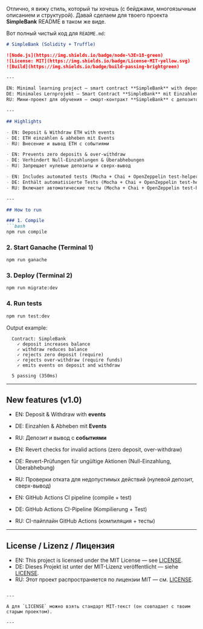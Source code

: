 Отлично, я вижу стиль, который ты хочешь (с бейджами, многоязычным описанием и структурой). Давай сделаем для твоего проекта **SimpleBank** README в таком же виде.

Вот полный чистый код для `README.md`:

````markdown
# SimpleBank (Solidity + Truffle)

![Node.js](https://img.shields.io/badge/node-%3E=18-green)
![License: MIT](https://img.shields.io/badge/License-MIT-yellow.svg)
![Build](https://img.shields.io/badge/build-passing-brightgreen)

---

EN: Minimal learning project — smart contract **SimpleBank** with deposit, withdraw, balance, events, tests, CI (Truffle + Ganache).  
DE: Minimales Lernprojekt — Smart Contract **SimpleBank** mit Einzahlen, Abheben, Kontostand, Events, Tests, CI (Truffle + Ganache).  
RU: Мини-проект для обучения — смарт-контракт **SimpleBank** с депозитом, выводом, балансом, событиями, тестами, CI (Truffle + Ganache).

---

## Highlights

- EN: Deposit & Withdraw ETH with events  
- DE: ETH einzahlen & abheben mit Events  
- RU: Внесение и вывод ETH с событиями  

- EN: Prevents zero deposits & over-withdraw  
- DE: Verhindert Null-Einzahlungen & Überabhebungen  
- RU: Запрещает нулевые депозиты и сверх-вывод  

- EN: Includes automated tests (Mocha + Chai + OpenZeppelin test-helpers)  
- DE: Enthält automatisierte Tests (Mocha + Chai + OpenZeppelin test-helpers)  
- RU: Включает автоматические тесты (Mocha + Chai + OpenZeppelin test-helpers)

---

## How to run

### 1. Compile
```bash
npm run compile
````

### 2. Start Ganache (Terminal 1)

```bash
npm run ganache
```

### 3. Deploy (Terminal 2)

```bash
npm run migrate:dev
```

### 4. Run tests

```bash
npm run test:dev
```

Output example:

```
  Contract: SimpleBank
    ✓ deposit increases balance
    ✓ withdraw reduces balance
    ✓ rejects zero deposit (require)
    ✓ rejects over-withdraw (require funds)
    ✓ emits events on deposit and withdraw

  5 passing (350ms)
```

---

## New features (v1.0)

* EN: Deposit & Withdraw with **events**

* DE: Einzahlen & Abheben mit **Events**

* RU: Депозит и вывод с **событиями**

* EN: Revert checks for invalid actions (zero deposit, over-withdraw)

* DE: Revert-Prüfungen für ungültige Aktionen (Null-Einzahlung, Überabhebung)

* RU: Проверки отката для недопустимых действий (нулевой депозит, сверх-вывод)

* EN: GitHub Actions CI pipeline (compile + test)

* DE: GitHub Actions CI-Pipeline (Kompilierung + Test)

* RU: CI-пайплайн GitHub Actions (компиляция + тесты)

---

## License / Lizenz / Лицензия

* EN: This project is licensed under the MIT License — see [LICENSE](LICENSE).
* DE: Dieses Projekt ist unter der MIT-Lizenz veröffentlicht — siehe [LICENSE](LICENSE).
* RU: Этот проект распространяется по лицензии MIT — см. [LICENSE](LICENSE).

```

---

А для `LICENSE` можно взять стандарт MIT-текст (он совпадает с твоим старым проектом).  

---
